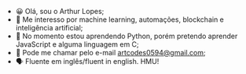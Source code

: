 - 😀 Olá, sou o Arthur Lopes;
- 📘 Me interesso por machine learning, automações, blockchain e inteligência artificial;
- 🌱 No momento estou aprendendo Python, porém pretendo aprender JavaScript e alguma linguagem em C;
- 📮 Pode me chamar pelo e-mail artcodes0594@gmail.com;
- 🗣 Fluente em inglês/fluent in english. HMU!
<!---
ArtLopes/ArtLopes is a ✨ special ✨ repository because its `README.md` (this file) appears on your GitHub profile.
You can click the Preview link to take a look at your changes.
--->
